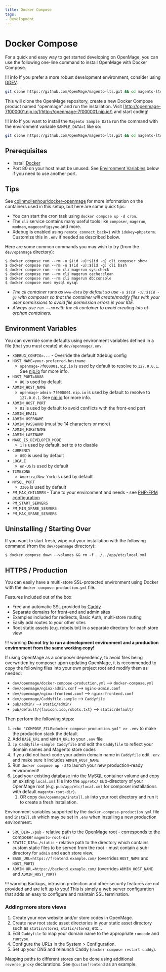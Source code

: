 ```yaml
---
title: Docker Compose
tags:
- Development
---
```


# Docker Compose

For a quick and easy way to get started developing on OpenMage, you can use the following one-line
command to install OpenMage with Docker Compose.

!!! info
    If you prefer a more robust development environment, consider using [DDEV](/developers/tools/ddev).

```bash
git clone https://github.com/OpenMage/magento-lts.git && cd magento-lts && dev/openmage/install.sh 
```

This will clone the OpenMage repository, create a new Docker Compose product named "openmage" and run the installation.
Visit [http://openmage-7f000001.nip.io/](http://openmage-7f000001.nip.io/) and start coding!

!!! info
    If you want to install the `Magento Sample Data` run the command with the environment variable `SAMPLE_DATA=1` like so:

```bash
git clone https://github.com/OpenMage/magento-lts.git && cd magento-lts && SAMPLE_DATA=1 dev/openmage/install.sh
```
## Prerequisites

- Install [Docker](https://docs.docker.com/get-docker/)
- Port 80 on your host must be unused. See [Environment Variables](#environment-variables) below if you need to use another port.

## Tips

See [colinmollenhour/docker-openmage](https://github.com/colinmollenhour/docker-openmage) for more information
on the containers used in this setup, but here are some quick tips:

- You can start the cron task using `docker compose up -d cron`.
- The `cli` service contains many useful tools like `composer`, `magerun`, `modman`, `mageconfigsync` and more.
- Xdebug is enabled using `remote_connect_back=1` with `idekey=phpstorm`. Customize this in `.env` if needed as described below.

Here are some common commands you may wish to try (from the `dev/openmage` directory):

```
$ docker compose run --rm -u $(id -u):$(id -g) cli composer show
$ docker compose run --rm -u $(id -u):$(id -g) cli bash
$ docker compose run --rm cli magerun sys:check
$ docker compose run --rm cli magerun cache:clean
$ docker compose run --rm cli magerun db:console
$ docker compose exec mysql mysql
```

- *The cli container runs as `www-data` by default so use `-u $(id -u):$(id -g)` with composer so that the container will create/modify files with your user permissions to avoid file permission errors in your IDE.*
- *Always use `run --rm` with the cli container to avoid creating lots of orphan containers.*

## Environment Variables

You can override some defaults using environment variables defined in a file (that you must create) at `dev/openmage/.env`.

- `XDEBUG_CONFIG=...` - Override the default Xdebug config
- `HOST_NAME=your-preferred-hostname`
    - `openmage-7f000001.nip.io` is used by default to resolve to `127.0.0.1`. See [nip.io](https://nip.io) for more info.
- `HOST_PORT=8888`
    - `80` is used by default
- `ADMIN_HOST_NAME`
    - `openmage-admin-7f000001.nip.io` is used by default to resolve to `127.0.0.1`. See [nip.io](https://nip.io) for more info.
- `ADMIN_HOST_PORT`
    - `81` is used by default to avoid conflicts with the front-end port
- `ADMIN_EMAIL`
- `ADMIN_USERNAME`
- `ADMIN_PASSWORD` (must be 14 characters or more)
- `ADMIN_FIRSTNAME`
- `ADMIN_LASTNAME`
- `MAGE_IS_DEVELOPER_MODE`
    - `1` is used by default, set to `0` to disable
- `CURRENCY`
    - `USD` is used by default
- `LOCALE`
    - `en-US` is used by default
- `TIMEZONE`
    - `America/New_York` is used by default
- `MYSQL_PORT`
    - `3306` is used by default
- `PM_MAX_CHILDREN` - Tune to your environment and needs - see [PHP-FPM configuration](https://www.php.net/manual/en/install.fpm.configuration.php)
- `PM_START_SERVERS`
- `PM_MIN_SPARE_SERVERS`
- `PM_MAX_SPARE_SERVERS`

## Uninstalling / Starting Over

If you want to start fresh, wipe out your installation with the following command (from the `dev/openmage` directory):

```
$ docker compose down --volumes && rm -f ../../app/etc/local.xml
```

## HTTPS / Production

You can easily have a multi-store SSL-protected environment using Docker with the `docker-compose-production.yml` file.

Features included out of the box:

- Free and automatic SSL provided by [Caddy](https://caddyserver.com/docs/caddyfile)
- Separate domains for front-end and admin sites
- Examples included for redirects, Basic Auth, multi-store routing
- Easily add routes to your other sites
- Root static assets (e.g. robots.txt) in a separate directory for each store view

!!! warning
    **Do not try to run a development environment and a production environment from the same working copy!**

If using OpenMage as a composer dependency, to avoid files being overwritten by composer upon updating OpenMage,
it is recommended to copy the following files into your own project root and modify them as needed:

- `dev/openmage/docker-compose-production.yml` --> `docker-compose.yml`
- `dev/openmage/nginx-admin.conf` --> `nginx-admin.conf`
- `dev/openmage/nginx-frontend.conf` --> `nginx-frontend.conf`
- `dev/openmage/Caddyfile-sample` --> `Caddyfile`
- `pub/admin/` --> `static/admin/`
- `pub/default/{favicon.ico,robots.txt}` --> `static/default/`

Then perform the following steps:

1. `echo "COMPOSE_FILE=docker-compose-production.yml" >> .env` to make the production stack the default
1. Add `BASE_URL` and `ADMIN_URL` to your `.env` file
1. `cp Caddyfile-sample Caddyfile` and edit the `Caddyfile` to reflect your domain names and Magento store codes
1. If you did not hard-code your admin domain name in `Caddyfile` edit `.env` and make sure it includes `ADMIN_HOST_NAME`
1. Run `docker compose up -d` to launch your new production-ready environment!
1. Load your existing database into the MySQL container volume and copy an existing `local.xml` file into the `app/etc/` sub-directory of your OpenMage root (e.g. `pub/app/etc/local.xml` for composer installations with default `magento-root-dir`).
    1. OR copy `dev/openmage/install.sh` into your root directory and run it to create a fresh installation.

Environment variables supported by the `docker-compose-production.yml` file and `install.sh` which may be set in `.env`
when installing a new production environment:

- `SRC_DIR=./pub` - relative path to the OpenMage root - corresponds to the composer `magento-root-dir`
- `STATIC_DIR=./static` - relative path to the directory which contains custom static files to be served from the root - must contain a sub-directory for `admin` and each store view.
- `BASE_URL=https://frontend.example.com/` (overrides `HOST_NAME` and `HOST_PORT`)
- `ADMIN_URL=https://backend.exmaple.com/` (overrides `ADMIN_HOST_NAME` and `ADMIN_HOST_PORT`)

!!! warning
    Backups, intrusion protection and other security features are not provided and are left up to you! This is simply a
    web server configuration that adds an easy to configure and maintain SSL termination.

### Adding more store views

1. Create your new website and/or store codes in OpenMage.
2. Create new root static asset directories in your static asset directory such as `static/store1`, `static/store2`, etc...
3. Edit `Caddyfile` to map your domain name to the appropriate `runcode` and `runtype`.
4. Configure the URLs in the System > Configuration.
5. Set up your DNS and relaunch Caddy (`docker compose restart caddy`).

Mapping paths to different stores can be done using additional `reverse_proxy` declarations. See `@customfrontend` as an example.